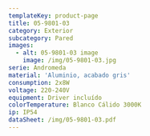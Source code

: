 ```yaml
---
templateKey: product-page
title: 05-9801-03
category: Exterior
subcategory: Pared
images:
  - alt: 05-9801-03 image
    image: /img/05-9801-03.jpg
serie: Andromeda
material: 'Aluminio, acabado gris'
consumption: 2x8W
voltage: 220-240V
equipment: Driver incluído
colorTemperature: Blanco Cálido 3000K
ip: IP54
dataSheet: /img/05-9801-03.pdf
---
```


